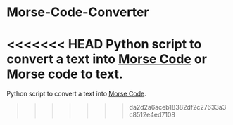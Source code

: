 # Morse-Code-Converter

<<<<<<< HEAD
Python script to convert a text into [Morse Code]("https://en.wikipedia.org/wiki/Morse_code") or Morse code to text.
=======
Python script to convert a text into [Morse Code](https://en.wikipedia.org/wiki/Morse_code).
>>>>>>> da2d2a6aceb18382df2c27633a3c8512e4ed7108
